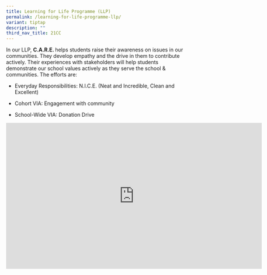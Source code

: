 ```yaml
---
title: Learning for Life Programme (LLP)
permalink: /learning-for-life-programme-llp/
variant: tiptap
description: ""
third_nav_title: 21CC
---
```

<p>In our LLP, <strong>C.A.R.E. </strong>helps students raise their awareness
on issues in our communities. They develop empathy and the drive in them
to contribute actively. Their experiences with stakeholders will help students
demonstrate our school values actively as they serve the school &amp; communities.
The efforts are:</p>
<ul data-tight="true" class="tight">
<li>
<p>Everyday Responsibilities: N.I.C.E. (Neat and Incredible, Clean and Excellent)</p>
</li>
<li>
<p>Cohort VIA: Engagement with community</p>
</li>
<li>
<p>School-Wide VIA: Donation Drive</p>
</li>
</ul>
<div class="iframe-wrapper">
<iframe height="400" width="700" allowfullscreen="true" frameborder="0" src="https://docs.google.com/presentation/d/e/2PACX-1vSRekjuHqMDQMHPIVVr-Ys-H1MEBDst2NRui7JxPtSoy1042lac9aWbpSTlX38-QdownMkpXjoyOYxy/pubembed?start=true&amp;loop=true&amp;delayms=3000"></iframe>
</div>
<p></p>